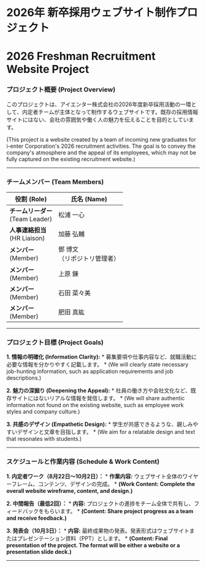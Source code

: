 # 2026年 新卒採用ウェブサイト制作プロジェクト
# 2026 Freshman Recruitment Website Project

### プロジェクト概要 (Project Overview)

このプロジェクトは、アイエンター株式会社の2026年度新卒採用活動の一環として、内定者チームが主体となって制作するウェブサイトです。既存の採用情報サイトにはない、会社の雰囲気や働く人の魅力を伝えることを目的としています。

(This project is a website created by a team of incoming new graduates for i-enter Corporation's 2026 recruitment activities. The goal is to convey the company's atmosphere and the appeal of its employees, which may not be fully captured on the existing recruitment website.)

---

### チームメンバー (Team Members)
 
| 役割 (Role) | 氏名 (Name) |
|---|---|
| **チームリーダー**<br>(Team Leader) | 松浦 一心 |
| **人事連絡担当**<br>(HR Liaison) | 加藤 弘輔 |
| **メンバー**<br>(Member) | 鄧 博文<br>（リポジトリ管理者） |
| **メンバー**<br>(Member) | 上原 錬 |
| **メンバー**<br>(Member) | 石田 菜々美 |
| **メンバー**<br>(Member) | 肥田 真紘 |

---

### プロジェクト目標 (Project Goals)

**1. 情報の明確化 (Information Clarity):**
    * 募集要項や仕事内容など、就職活動に必要な情報を分かりやすく記載します。
    * (We will clearly state necessary job-hunting information, such as application requirements and job descriptions.)

**2. 魅力の深掘り (Deepening the Appeal):**
    * 社員の働き方や会社文化など、既存サイトにはないリアルな情報を発信します。
    * (We will share authentic information not found on the existing website, such as employee work styles and company culture.)

**3. 共感のデザイン (Empathetic Design):**
    * 学生が共感できるような、親しみやすいデザインと文章を目指します。
    * (We aim for a relatable design and text that resonates with students.)

---

### スケジュールと作業内容 (Schedule & Work Content)

**1. 内定者ワーク（8月22日〜10月2日）：**
    * **作業内容:** ウェブサイト全体のワイヤーフレーム、コンテンツ、デザインの完成。
    * **(Work Content: Complete the overall website wireframe, content, and design.)**

**2. 中間報告（最低2回）：**
    * **内容:** プロジェクトの進捗をチーム全体で共有し、フィードバックをもらいます。
    * **(Content: Share project progress as a team and receive feedback.)**

**3. 発表会（10月3日）：**
    * **内容:** 最終成果物の発表。発表形式はウェブサイトまたはプレゼンテーション資料（PPT）とします。
    * **(Content: Final presentation of the project. The format will be either a website or a presentation slide deck.)**
 

---

